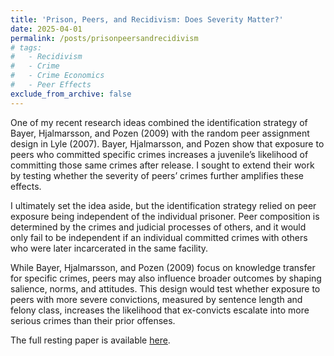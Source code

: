 ```yaml
---
title: 'Prison, Peers, and Recidivism: Does Severity Matter?'
date: 2025-04-01
permalink: /posts/prisonpeersandrecidivism
# tags:
#   - Recidivism
#   - Crime
#   - Crime Economics
#   - Peer Effects
exclude_from_archive: false
---
```


One of my recent research ideas combined the identification strategy of Bayer, Hjalmarsson, and Pozen (2009) with the random peer assignment design in Lyle (2007). Bayer, Hjalmarsson, and Pozen show that exposure to peers who committed specific crimes increases a juvenile’s likelihood of committing those same crimes after release. I sought to extend their work by testing whether the severity of peers’ crimes further amplifies these effects.

I ultimately set the idea aside, but the identification strategy relied on peer exposure being independent of the individual prisoner. Peer composition is determined by the crimes and judicial processes of others, and it would only fail to be independent if an individual committed crimes with others who were later incarcerated in the same facility.

While Bayer, Hjalmarsson, and Pozen (2009) focus on knowledge transfer for specific crimes, peers may also influence broader outcomes by shaping salience, norms, and attitudes. This design would test whether exposure to peers with more severe convictions, measured by sentence length and felony class, increases the likelihood that ex-convicts escalate into more serious crimes than their prior offenses.

The full resting paper is available <a href="https://colin-p-adams.github.io/papers/SchoolCutoffsAndCrime.pdf"> here</a>.
